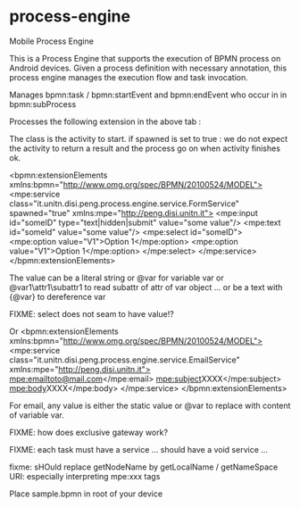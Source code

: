 # process-engine
Mobile Process Engine

This is a Process Engine that supports the execution of BPMN process on Android devices.
Given a process definition with necessary annotation, this process engine manages the execution flow and task invocation.

Manages bpmn:task / bpmn:startEvent and bpmn:endEvent who occur in in bpmn:subProcess

Processes the following extension in the above tab :

The class is the activity to start.
if spawned is set to true : we do not expect the activity to return a result and the process go on when activity finishes ok.

<bpmn:extensionElements xmlns:bpmn="http://www.omg.org/spec/BPMN/20100524/MODEL">
    <mpe:service class="it.unitn.disi.peng.process.engine.service.FormService" spawned="true" xmlns:mpe="http://peng.disi.unitn.it">
        <mpe:input id="someID" type="text|hidden|submit" value="some value"/> <!-- HTML Style -->
        <mpe:text id="someId" value="some value"/> <!-- Display some text -->
        <mpe:select id="someID">
            <mpe:option value="V1">Option 1</mpe:option>
            <mpe:option value="V1">Option 1</mpe:option>
        </mpe:select>
    </mpe:service>
</bpmn:extensionElements>

The value can be a literal string or @var for variable var or @var1\attr1\subattr1 to read subattr of attr of var object ...
or be a text with {@var} to dereference var

FIXME: select does not seam to have value!?

Or
<bpmn:extensionElements xmlns:bpmn="http://www.omg.org/spec/BPMN/20100524/MODEL">
    <mpe:service class="it.unitn.disi.peng.process.engine.service.EmailService" xmlns:mpe="http://peng.disi.unitn.it">
        <mpe:email>toto@mail.com</mpe:email>
        <mpe:subject>XXXX</mpe:subject>
        <mpe:body>XXXX</mpe:body>
    </mpe:service>
</bpmn:extensionElements>

For email, any value is either the static value or @var to replace with content of variable var.


FIXME: how does exclusive gateway work?

FIXME: each task must have a service ... should have a void service ...

fixme: sHOuld replace getNodeName by getLocalName / getNameSpace URI: especially interpreting mpe:xxx tags

Place sample.bpmn in root of your device